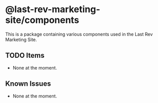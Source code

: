 # @last-rev-marketing-site/components

This is a package containing various components used in the Last Rev Marketing Site.

## TODO Items
- None at the moment.

## Known Issues
- None at the moment.